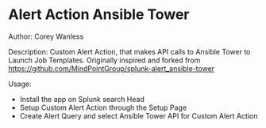 # Alert Action Ansible Tower

Author: Corey Wanless

Description: Custom Alert Action, that makes API calls to Ansible Tower to Launch Job Templates.  Originally inspired and forked from https://github.com/MindPointGroup/splunk-alert_ansible-tower

Usage: 

- Install the app on Splunk search Head
- Setup Custom Alert Action through the Setup Page
- Create Alert Query and select Ansible Tower API for Custom Alert Action
